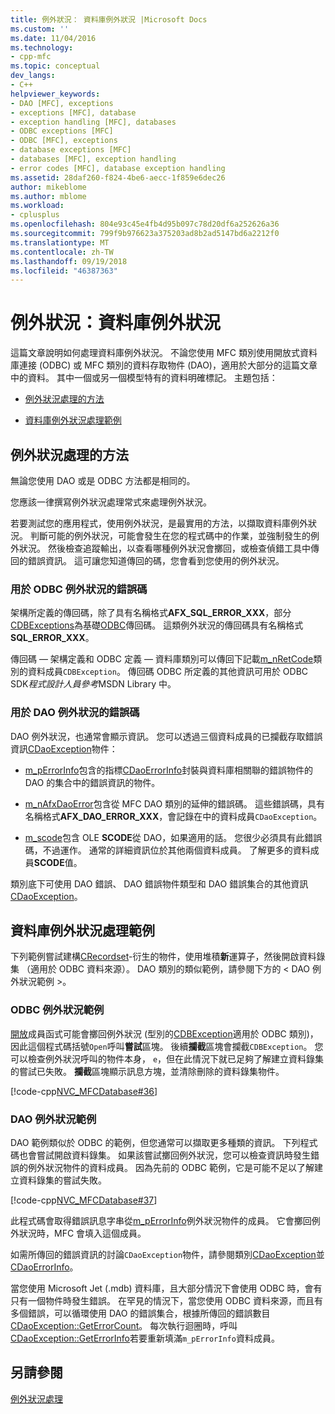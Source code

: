```yaml
---
title: 例外狀況： 資料庫例外狀況 |Microsoft Docs
ms.custom: ''
ms.date: 11/04/2016
ms.technology:
- cpp-mfc
ms.topic: conceptual
dev_langs:
- C++
helpviewer_keywords:
- DAO [MFC], exceptions
- exceptions [MFC], database
- exception handling [MFC], databases
- ODBC exceptions [MFC]
- ODBC [MFC], exceptions
- database exceptions [MFC]
- databases [MFC], exception handling
- error codes [MFC], database exception handling
ms.assetid: 28daf260-f824-4be6-aecc-1f859e6dec26
author: mikeblome
ms.author: mblome
ms.workload:
- cplusplus
ms.openlocfilehash: 804e93c45e4fb4d95b097c78d20df6a252626a36
ms.sourcegitcommit: 799f9b976623a375203ad8b2ad5147bd6a2212f0
ms.translationtype: MT
ms.contentlocale: zh-TW
ms.lasthandoff: 09/19/2018
ms.locfileid: "46387363"
---
```

# <a name="exceptions-database-exceptions"></a>例外狀況：資料庫例外狀況

這篇文章說明如何處理資料庫例外狀況。 不論您使用 MFC 類別使用開放式資料庫連接 (ODBC) 或 MFC 類別的資料存取物件 (DAO)，適用於大部分的這篇文章中的資料。 其中一個或另一個模型特有的資料明確標記。 主題包括：

- [例外狀況處理的方法](#_core_approaches_to_exception_handling)

- [資料庫例外狀況處理範例](#_core_a_database_exception.2d.handling_example)

##  <a name="_core_approaches_to_exception_handling"></a> 例外狀況處理的方法

無論您使用 DAO 或是 ODBC 方法都是相同的。

您應該一律撰寫例外狀況處理常式來處理例外狀況。

若要測試您的應用程式，使用例外狀況，是最實用的方法，以擷取資料庫例外狀況。 判斷可能的例外狀況，可能會發生在您的程式碼中的作業，並強制發生的例外狀況。 然後檢查追蹤輸出，以查看哪種例外狀況會擲回，或檢查偵錯工具中傳回的錯誤資訊。 這可讓您知道傳回的碼，您會看到您使用的例外狀況。

### <a name="error-codes-used-for-odbc-exceptions"></a>用於 ODBC 例外狀況的錯誤碼

架構所定義的傳回碼，除了具有名稱格式**AFX_SQL_ERROR_XXX**，部分[CDBExceptions](../mfc/reference/cdbexception-class.md)為基礎[ODBC](../data/odbc/odbc-basics.md)傳回碼。 這類例外狀況的傳回碼具有名稱格式**SQL_ERROR_XXX**。

傳回碼 — 架構定義和 ODBC 定義 — 資料庫類別可以傳回下記載[m_nRetCode](../mfc/reference/cdbexception-class.md#m_nretcode)類別的資料成員`CDBException`。 傳回碼 ODBC 所定義的其他資訊可用於 ODBC SDK*程式設計人員參考*MSDN Library 中。

### <a name="error-codes-used-for-dao-exceptions"></a>用於 DAO 例外狀況的錯誤碼

DAO 例外狀況，也通常會顯示資訊。 您可以透過三個資料成員的已攔截存取錯誤資訊[CDaoException](../mfc/reference/cdaoexception-class.md)物件：

- [m_pErrorInfo](../mfc/reference/cdaoexception-class.md#m_perrorinfo)包含的指標[CDaoErrorInfo](../mfc/reference/cdaoerrorinfo-structure.md)封裝與資料庫相關聯的錯誤物件的 DAO 的集合中的錯誤資訊的物件。

- [m_nAfxDaoError](../mfc/reference/cdaoexception-class.md#m_nafxdaoerror)包含從 MFC DAO 類別的延伸的錯誤碼。 這些錯誤碼，具有名稱格式**AFX_DAO_ERROR_XXX**，會記錄在中的資料成員`CDaoException`。

- [m_scode](../mfc/reference/cdaoexception-class.md#m_scode)包含 OLE **SCODE**從 DAO，如果適用的話。 您很少必須具有此錯誤碼，不過運作。 通常的詳細資訊位於其他兩個資料成員。 了解更多的資料成員**SCODE**值。

類別底下可使用 DAO 錯誤、 DAO 錯誤物件類型和 DAO 錯誤集合的其他資訊[CDaoException](../mfc/reference/cdaoexception-class.md)。

##  <a name="_core_a_database_exception.2d.handling_example"></a> 資料庫例外狀況處理範例

下列範例嘗試建構[CRecordset](../mfc/reference/crecordset-class.md)-衍生的物件，使用堆積**新**運算子，然後開啟資料錄集 （適用於 ODBC 資料來源）。 DAO 類別的類似範例，請參閱下方的 < DAO 例外狀況範例 >。

### <a name="odbc-exception-example"></a>ODBC 例外狀況範例

[開放](../mfc/reference/crecordset-class.md#open)成員函式可能會擲回例外狀況 (型別的[CDBException](../mfc/reference/cdbexception-class.md)適用於 ODBC 類別)，因此這個程式碼括號`Open`呼叫**嘗試**區塊。 後續**攔截**區塊會攔截`CDBException`。 您可以檢查例外狀況呼叫的物件本身， `e`，但在此情況下就已足夠了解建立資料錄集的嘗試已失敗。 **攔截**區塊顯示訊息方塊，並清除刪除的資料錄集物件。

[!code-cpp[NVC_MFCDatabase#36](../mfc/codesnippet/cpp/exceptions-database-exceptions_1.cpp)]

### <a name="dao-exception-example"></a>DAO 例外狀況範例

DAO 範例類似於 ODBC 的範例，但您通常可以擷取更多種類的資訊。 下列程式碼也會嘗試開啟資料錄集。 如果該嘗試擲回例外狀況，您可以檢查資訊時發生錯誤的例外狀況物件的資料成員。 因為先前的 ODBC 範例，它是可能不足以了解建立資料錄集的嘗試失敗。

[!code-cpp[NVC_MFCDatabase#37](../mfc/codesnippet/cpp/exceptions-database-exceptions_2.cpp)]

此程式碼會取得錯誤訊息字串從[m_pErrorInfo](../mfc/reference/cdaoexception-class.md#m_perrorinfo)例外狀況物件的成員。 它會擲回例外狀況時，MFC 會填入這個成員。

如需所傳回的錯誤資訊的討論`CDaoException`物件，請參閱類別[CDaoException](../mfc/reference/cdaoexception-class.md)並[CDaoErrorInfo](../mfc/reference/cdaoerrorinfo-structure.md)。

當您使用 Microsoft Jet (.mdb) 資料庫，且大部分情況下會使用 ODBC 時，會有只有一個物件時發生錯誤。 在罕見的情況下，當您使用 ODBC 資料來源，而且有多個錯誤，可以循環使用 DAO 的錯誤集合，根據所傳回的錯誤數目[CDaoException::GetErrorCount](../mfc/reference/cdaoexception-class.md#geterrorcount)。 每次執行迴圈時，呼叫[CDaoException::GetErrorInfo](../mfc/reference/cdaoexception-class.md#geterrorinfo)若要重新填滿`m_pErrorInfo`資料成員。

## <a name="see-also"></a>另請參閱

[例外狀況處理](../mfc/exception-handling-in-mfc.md)

